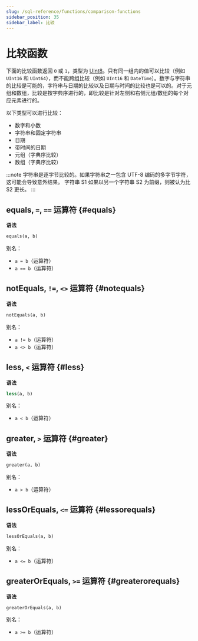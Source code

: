 ```yaml
---
slug: /sql-reference/functions/comparison-functions
sidebar_position: 35
sidebar_label: 比较
---
```



# 比较函数

下面的比较函数返回 `0` 或 `1`，类型为 [UInt8](/sql-reference/data-types/int-uint)。只有同一组内的值可以比较（例如 `UInt16` 和 `UInt64`），而不能跨组比较（例如 `UInt16` 和 `DateTime`）。数字与字符串的比较是可能的，字符串与日期的比较以及日期与时间的比较也是可以的。对于元组和数组，比较是按字典序进行的，即比较是针对左侧和右侧元组/数组的每个对应元素进行的。

以下类型可以进行比较：
- 数字和小数
- 字符串和固定字符串
- 日期
- 带时间的日期
- 元组（字典序比较）
- 数组（字典序比较）

:::note
字符串是逐字节比较的。如果字符串之一包含 UTF-8 编码的多字节字符，这可能会导致意外结果。
字符串 S1 如果以另一个字符串 S2 为前缀，则被认为比 S2 更长。
:::

## equals, `=`, `==` 运算符 {#equals}

**语法**

```sql
equals(a, b)
```

别名：
- `a = b`（运算符）
- `a == b`（运算符）

## notEquals, `!=`, `<>` 运算符 {#notequals}

**语法**

```sql
notEquals(a, b)
```

别名：
- `a != b`（运算符）
- `a <> b`（运算符）

## less, `<` 运算符 {#less}

**语法**

```sql
less(a, b)
```

别名：
- `a < b`（运算符）

## greater, `>` 运算符 {#greater}

**语法**

```sql
greater(a, b)
```

别名：
- `a > b`（运算符）

## lessOrEquals, `<=` 运算符 {#lessorequals}

**语法**

```sql
lessOrEquals(a, b)
```

别名：
- `a <= b`（运算符）

## greaterOrEquals, `>=` 运算符 {#greaterorequals}

**语法**

```sql
greaterOrEquals(a, b)
```

别名：
- `a >= b`（运算符）
